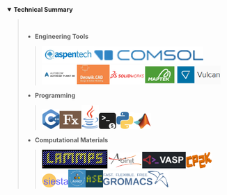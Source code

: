 <details open>
  <summary>
  <strong>Technical Summary</strong>
  </summary>
            
 > <br>      
 >    
 > - **Engineering Tools**                     
 >> <img src="./assets/img_files/technical/AspenTech.webp" width="120"><img src="./assets/img_files/technical/COMSOL.png" width="250"><img src="./assets/img_files/technical/AutodeskpP3D.png" width="80"><img src="./assets/img_files/technical/Deswik.jpg" width="75"><img src="./assets/img_files/technical/SolidWorks.png" width="80"><img src="./assets/img_files/technical/Vulcan.png" width="175">         
 >    
 > - **Programming**         
 >> <img src="./assets/img_files/technical/CPP.png" width="40"><img src="./assets/img_files/technical/Fx.png" width="50"><img src="./assets/img_files/technical/Java.png" width="40"><img src="./assets/img_files/technical/bash.png" width="40"><img src="./assets/img_files/technical/Python.png" width="40"><img src="./assets/img_files/technical/MATLAB.png" width="40">        
 >       
 > - **Computational Materials**            
 >> <img src="./assets/img_files/technical/LAMMPS.gif" width="150"><img src="./assets/img_files/technical/ABINIT.png" width="80"><img src="./assets/img_files/technical/VASP.png" width="100"><img src="./assets/img_files/technical/CP2K.png" width="60"><img src="./assets/img_files/technical/SIESTA.png" width="60"><img src="./assets/img_files/technical/ASAP.png" width="40"><img src="./assets/img_files/technical/ASE.png" width="40"><img src="./assets/img_files/technical/GROMACS.png" width="150">       
>       
</details>